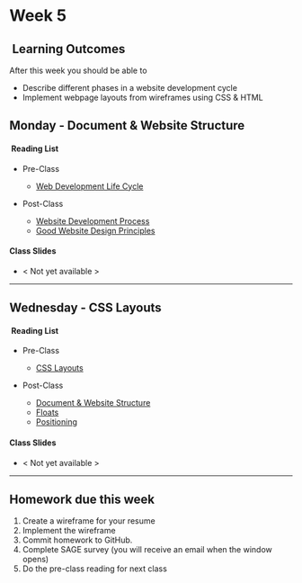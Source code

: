 # Week 5

## <i class="fa fa-star"></i>&nbsp;Learning Outcomes ###
After this week you should be able to 

- Describe different phases in a website development cycle
- Implement webpage layouts from wireframes using CSS & HTML

## Monday - Document & Website Structure

#### <i class="fa fa-book"></i>&nbsp;Reading List ###

- Pre-Class
    - [Web Development Life Cycle](http://cs.tsu.edu/ghemri/CS117/ClassNotes/Web%20Development%20Life%20Cycle_small.htm)

- Post-Class
    - [Website Development Process](https://xbsoftware.com/blog/website-development-process-full-guide/)
    - [Good Website Design Principles](https://www.smashingmagazine.com/2008/01/10-principles-of-effective-web-design/)

#### Class Slides 

- &lt; Not yet available &gt;

---  
## Wednesday -  CSS Layouts

#### <i class="fa fa-book"></i>&nbsp;Reading List ###

- Pre-Class
    - [CSS Layouts](https://developer.mozilla.org/en-US/docs/Learn/CSS/CSS_layout)


- Post-Class
    - [Document & Website Structure](https://developer.mozilla.org/en-US/docs/Learn/HTML/Introduction_to_HTML/Document_and_website_structure)
    - [Floats](https://developer.mozilla.org/en-US/docs/Learn/CSS/CSS_layout/Floats)
    - [Positioning](https://developer.mozilla.org/en-US/docs/Learn/CSS/CSS_layout/Positioning)
    
#### Class Slides 
- &lt; Not yet available &gt;

---  

## Homework due this week ###
1. Create a wireframe for your resume
2. Implement the wireframe
4. Commit homework to GitHub.
5. Complete SAGE survey (you will receive an email when the window opens)
6. Do the pre-class reading for next class
